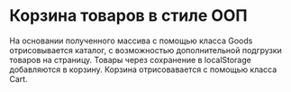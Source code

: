 # Корзина товаров в стиле ООП
На основании полученного массива с помощью класса Goods отрисовывается каталог, с возможностью дополнительной подгрузки товаров на страницу. 
Товары через сохранение в localStorage добавляются в корзину. 
Корзина отрисовавается с помощью класса Cart. 
